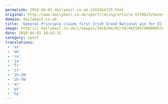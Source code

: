 ```yaml
---
permalink: 2018-04-02-dailymail.co.uk-1243164725.html
original: http://www.dailymail.co.uk/sport/racing/article-5570623/General-Principle-claims-Irish-Grand-National-victory-trainer-Elliott.html?ITO=1490&ns_mchannel=rss&ns_campaign=1490
domain: dailymail.co.uk
title: 'General Principle claims first Irish Grand National win for Elliott'
image: http://i.dailymail.co.uk/i/newpix/2018/04/02/18/4AC58CC900000578-0-image-a-15_1522691541278.jpg
date: 2018-04-02 18:42:31
category: sport
translations: 
 - 'es'
 - 'de'
 - 'ru'
 - 'ja'
 - 'fr'
 - 'it'
 - 'zh-CN'
 - 'zh-TW'
 - 'ar'
 - 'pt'
 - 'hy'
---
```


